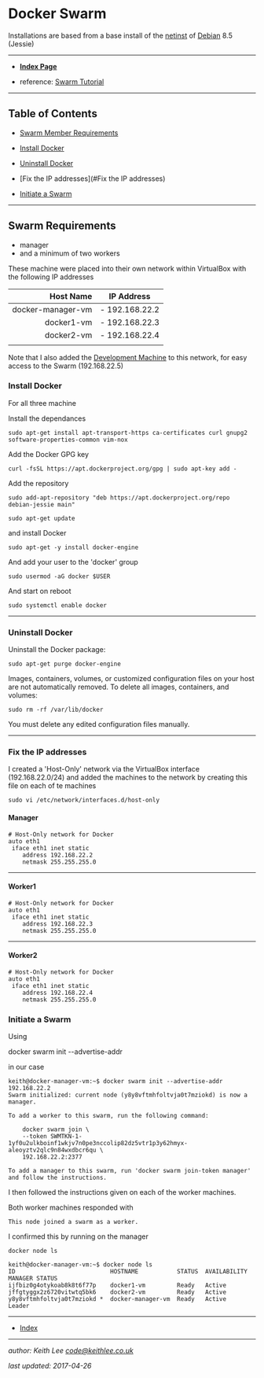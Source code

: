 # Docker Swarm

Installations are based from a base install of the [netinst](https://www.debian.org/releases/stable/debian-installer/) of [Debian](https://www.debian.org/) 8.5 (Jessie)

----

* **[Index Page](README.md)**

* reference: [Swarm Tutorial](https://docs.docker.com/engine/swarm/swarm-tutorial/)


----

## Table of Contents

* [Swarm Member Requirements](#SwarmRequirements)
* [Install Docker](#InstallDocker)
* [Uninstall Docker](#UninstallDocker)

* [Fix the IP addresses](#Fix the IP addresses)
* [Initiate a Swarm](#InitiateaSwarm)

----

## Swarm Requirements
* manager
* and a minimum of two workers

These machine were placed into their own network within VirtualBox with the following IP addresses


|  Host Name         |   IP Address   |
|-------------------:|----------------|
| docker-manager-vm  | - 192.168.22.2 |
| docker1-vm         | - 192.168.22.3 |
| docker2-vm         | - 192.168.22.4 |
|||

Note that I also added the [Development Machine](DevelopmentMachineInstall.md) to this network, for easy access to the Swarm (192.168.22.5)

### Install Docker

For all three machine

Install the dependances

  `sudo apt-get install apt-transport-https ca-certificates curl gnupg2 software-properties-common vim-nox`

Add the Docker GPG key

  `curl -fsSL https://apt.dockerproject.org/gpg | sudo apt-key add -`

Add the repository

  `sudo add-apt-repository "deb https://apt.dockerproject.org/repo debian-jessie main"`

  `sudo apt-get update`

and install Docker

  `sudo apt-get -y install docker-engine`


And add your user to the 'docker' group

  `sudo usermod -aG docker $USER`


And start on reboot

  `sudo systemctl enable docker`

----

### Uninstall Docker

Uninstall the Docker package:

  `sudo apt-get purge docker-engine`

Images, containers, volumes, or customized configuration files on your host are not automatically removed. To delete all images, containers, and volumes:

  `sudo rm -rf /var/lib/docker`

You must delete any edited configuration files manually.

----

### Fix the IP addresses

I created a 'Host-Only' network via the VirtualBox interface (192.168.22.0/24) and added the machines to the network by creating this file on each of te machines

  `sudo vi /etc/network/interfaces.d/host-only`

#### Manager


```
# Host-Only network for Docker
auto eth1
 iface eth1 inet static
    address 192.168.22.2
    netmask 255.255.255.0
```
----

#### Worker1

```
# Host-Only network for Docker
auto eth1
 iface eth1 inet static
    address 192.168.22.3
    netmask 255.255.255.0
```

----

#### Worker2


```
# Host-Only network for Docker
auto eth1
 iface eth1 inet static
    address 192.168.22.4
    netmask 255.255.255.0
```


### Initiate a Swarm
Using

docker swarm init --advertise-addr <MANAGER-IP>

in our case
```
keith@docker-manager-vm:~$ docker swarm init --advertise-addr 192.168.22.2
Swarm initialized: current node (y8y8vftmhfoltvja0t7mziokd) is now a manager.

To add a worker to this swarm, run the following command:

    docker swarm join \
    --token SWMTKN-1-1yf0u2ulkboinf1wkjv7n0pe3nccolip82dz5vtr1p3y62hmyx-aleoyztv2qlc9n84wxdbcr6qu \
    192.168.22.2:2377

To add a manager to this swarm, run 'docker swarm join-token manager' and follow the instructions.
```

I then followed the instructions given on each of the worker machines.

Both worker machines responded with

`This node joined a swarm as a worker.`

I confirmed this by running on the manager

`docker node ls`


```
keith@docker-manager-vm:~$ docker node ls
ID                           HOSTNAME           STATUS  AVAILABILITY  MANAGER STATUS
ijfbiz0g4otykoab8k8t6f77p    docker1-vm         Ready   Active
jffgtyggx2z6720vitwtq5bk6    docker2-vm         Ready   Active
y8y8vftmhfoltvja0t7mziokd *  docker-manager-vm  Ready   Active        Leader
```

----

* [Index](README.md)

----

*author: Keith Lee <code@keithlee.co.uk>*

*last updated: 2017-04-26*


